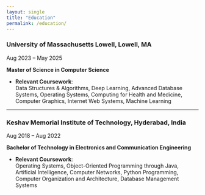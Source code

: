 ```yaml
---
layout: single
title: "Education"
permalink: /education/
---
```



### University of Massachusetts Lowell, Lowell, MA  
Aug 2023 – May 2025

**Master of Science in Computer Science**  

- **Relevant Coursework**:  
  Data Structures & Algorithms, Deep Learning, Advanced Database Systems, Operating Systems, Computing for Health and Medicine, Computer Graphics, Internet Web Systems, Machine Learning  

---

### Keshav Memorial Institute of Technology, Hyderabad, India  
Aug 2018 – Aug 2022  

**Bachelor of Technology in Electronics and Communication Engineering**  

- **Relevant Coursework**:  
  Operating Systems, Object-Oriented Programming through Java, Artificial Intelligence, Computer Networks, Python Programming, Computer Organization and Architecture, Database Management Systems
 
 